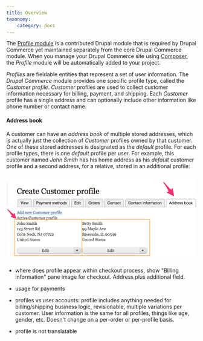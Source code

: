 ```yaml
---
title: Overview
taxonomy:
    category: docs
---
```


The [Profile module] is a contributed Drupal module that is required by Drupal Commerce yet maintained separately from the core Drupal Commerce module. When you manage your Drupal Commerce site using [Composer](../../../../01.getting-started/01.using-composer), the *Profile* module will be automatically added to your project.

*Profiles* are fieldable entities that represent a set of user information. The *Drupal Commerce* module provides one specific profile type, called the *Customer profile*. *Customer* profiles are used to collect customer information necessary for billing, payment, and shipping. Each *Customer* profile has a single address and can optionally include other information like phone number or contact name.

#### Address book
A customer can have an *address book* of multiple stored addresses, which is actually just the collection of *Customer* profiles owned by that customer. One of these stored addresses is designated as the *default* profile. For each profile types, there is one *default* profile per user. For example, this customer named *John Smith* has his home address as his *default* customer profile and a second address, for a relative, stored in an additional profile:

![Address book](../../images/profile-overview-1.png)


- where does profile appear within checkout process, show "Billing information" pane image for checkout. Address plus additional field.

- usage for payments
- profiles vs user accounts: profile includes anything needed for billing/shipping business logic, revisionable, multiple variations per customer. User information is the same for all profiles, things like age, gender, etc. Doesn't change on a per-order or per-profile basis.

- profile is not translatable


[Profile module]: https://www.drupal.org/project/profile
